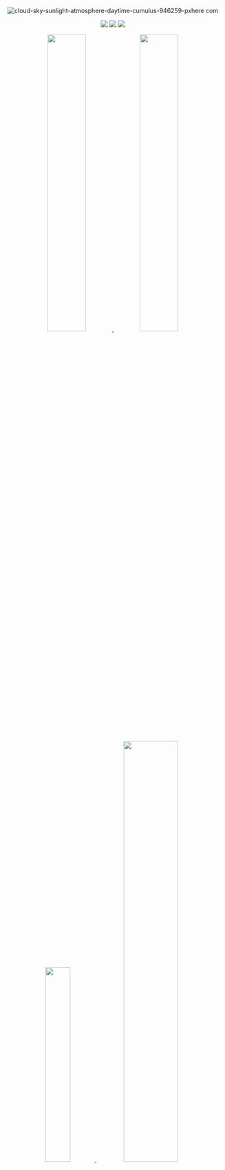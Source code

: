 <div align="center">
  

<!--- ![테스트](https://github.com/user-attachments/assets/c408d6de-9195-43d5-9b7e-48c5b88168f4) --->
![cloud-sky-sunlight-atmosphere-daytime-cumulus-946259-pxhere com](https://github.com/user-attachments/assets/ab8ac323-eb18-4c0f-8ce1-dec645c4a80e)




<!----
<a href ="https://towering-liver-7fa.notion.site/Minssuy99-13c3635d6ad4806e9282fbe9982c81bd"><img src="https://img.shields.io/badge/Notion-%23000000.svg?style=for-the-badge&logo=notion&logoColor=white&link=https://towering-liver-7fa.notion.site/Minssuy99-13c3635d6ad4806e9282fbe9982c81bd"/><a>
--->
<a href="mailto:rlaalstjd6302@naver.com"><img src="https://img.shields.io/badge/Email-D14836?style=for-the-badge&logo=gmail&logoColor=white&link=rlaalstjd6302@naver.com"/></a>
<a href="https://www.youtube.com/@MyCatJazz"><img src="https://img.shields.io/badge/YouTube-%23FF0000.svg?style=for-the-badge&logo=YouTube&logoColor=white&link=https://www.youtube.com/@MyCatJazz"/><a>
<a href="https://discordapp.com/users/283922139088683009"><img src="https://img.shields.io/badge/Discord-%235865F2.svg?style=for-the-badge&logo=discord&logoColor=white&link=https://discordapp.com/users/283922139088683009"/><a>


<!--------------------------------
![header](https://capsule-render.vercel.app/api?type=waving&height=300&color=gradient&text=Minssuy99)
-------------------------------------------------->

<!-------------------------------------------------
### Hi there 👋

<a href="https://github.com/Minssuy99">
<img src="https://hits.seeyoufarm.com/api/count/incr/badge.svg?url=https%3A%2F%2Fgithub.com%2FMinssuy99&count_bg=%238E9AFF&title_bg=%23555555&icon=&icon_color=%23E7E7E7&title=hits&edge_flat=false" width="12%" />
</a>


<br/>
</br>
-------------------------------------------------->
<!--------------------------------------
###  :clipboard: Once I've Used 
</br>
<img src="https://img.shields.io/badge/Unity-181717?Style=for-the-badge&logo=Unity&logoColor=white" width="8%">
<img src="https://img.shields.io/badge/github-181717?style=for-the-badge&logo=github&logoColor=white" width="10%">

</br>

<img src="https://img.shields.io/badge/CSharp-512BD4?style=for-the-badge&logo=CSharp&logoColor=white" width="10%">
<img src="https://img.shields.io/badge/CPP-00599C?style=for-the-badge&logo=Cplusplus&logoColor=white" width="9%">

</br>

<img src="https://img.shields.io/badge/Visual Studio-5C2D91?style=for-the-badge&logo=Visual Studio&logoColor=white" width="16%">
<img src="https://img.shields.io/badge/VS Code-007ACC?style=for-the-badge&logo=Visual Studio Code&logoColor=white" width="10%">

</br>
</br>
----------------------------------------->

<!-------------------------------------백준-------------------------------------------->
<a href="https://solved.ac/minssuy99">
  <img src="http://mazassumnida.wtf/api/v2/generate_badge?boj=minssuy99" width="42%" />
</a>
<a href="https://solved.ac/minssuy99">
  <img src="http://mazandi.herokuapp.com/api?handle=minssuy99&theme=cold" width="42%" />
</a>
<!------------------------------------------------------------------------------------>

</br>
<a href="https://github.com/minssuy99">
<img src="https://github-readme-stats.vercel.app/api/top-langs/?username=minssuy99&layout=donut" width="34%" />
</a>


<!----------------------------------------------------------------------------------->
<a href="https://github.com/minssuy99">
<img src="https://github-readme-stats.vercel.app/api?username=minssuy99&rank_icon=github&show_icons=true&theme=default" width="50%" />
</a>
<!---------------------------------------------------------------
<a href="https://github.com/minssuy99">
<img src="https://github-readme-activity-graph.vercel.app/graph?username=minssuy99&theme=react-dark&bg_color=20232a&hide_border=true&line=58A6FF&color=58A6FF" width=84%/>
</a>
<!--------------------------------------------------------------
<a href="https://github.com/devxb/gitanimals">
<img src="https://render.gitanimals.org/farms/Minssuy99"width="84%"/>
</a>
<!----------------------------------------------------------------------------------->

</div>



 

<br/>
</br>
